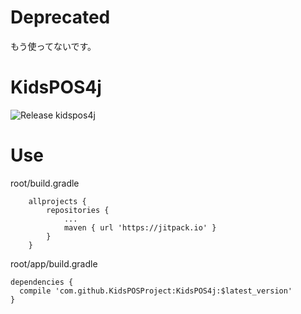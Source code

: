 # Deprecated
もう使ってないです。

# KidsPOS4j
![Release](https://jitpack.io/v/KidsPOSProject/KidsPOS4j.svg)
kidspos4j

# Use
root/build.gradle
```
	allprojects {
		repositories {
			...
			maven { url 'https://jitpack.io' }
		}
	}
```

root/app/build.gradle
```
dependencies {
  compile 'com.github.KidsPOSProject:KidsPOS4j:$latest_version'
}
```
